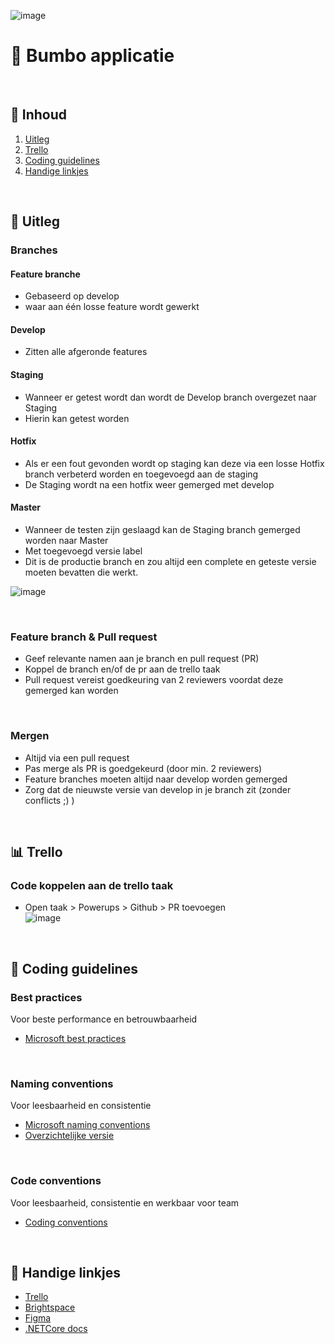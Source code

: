 ![image](https://github.com/user-attachments/assets/88070fe3-0dc2-409a-8b82-aae87f7e4ab1)

# 🛒 Bumbo applicatie

<br />

## 📄 Inhoud
1. [Uitleg](#-uitleg)
2. [Trello](#-trello)
3. [Coding guidelines](#-coding-guidelines)
4. [Handige linkjes](#-handige-linkjes)

<br />

## 👀 Uitleg
### Branches

#### Feature branche
- Gebaseerd op develop
- waar aan één losse feature wordt gewerkt

#### Develop
- Zitten alle afgeronde features

#### Staging
- Wanneer er getest wordt dan wordt de Develop branch overgezet naar Staging
- Hierin kan getest worden 

#### Hotfix
- Als er een fout gevonden wordt op staging kan deze via een losse Hotfix branch verbeterd worden en toegevoegd aan de staging
- De Staging wordt na een hotfix weer gemerged met develop

#### Master
- Wanneer de testen zijn geslaagd kan de Staging branch gemerged worden naar Master
- Met toegevoegd versie label
- Dit is de productie branch en zou altijd een complete en geteste versie moeten bevatten die werkt.

![image](https://github.com/user-attachments/assets/91a31912-3b84-4d47-aac2-cfb23abca9f9)

<br />

### Feature branch & Pull request
- Geef relevante namen aan je branch en pull request (PR)
- Koppel de branch en/of de pr aan de trello taak
- Pull request vereist goedkeuring van 2 reviewers voordat deze gemerged kan worden

<br />

### Mergen
- Altijd via een pull request
- Pas merge als PR is goedgekeurd (door min. 2 reviewers)
- Feature branches moeten altijd naar develop worden gemerged
- Zorg dat de nieuwste versie van develop in je branch zit (zonder conflicts ;) )

<br />

## 📊 Trello

### Code koppelen aan de trello taak
  - Open taak > Powerups > Github > PR toevoegen <br />
  ![image](https://github.com/user-attachments/assets/9a53f7c5-07c2-413e-a7af-41738bfbebde)

<br />

## 🧾 Coding guidelines

### Best practices
Voor beste performance en betrouwbaarheid
- [Microsoft best practices](https://learn.microsoft.com/en-us/aspnet/core/fundamentals/best-practices?view=aspnetcore-8.0)

<br />

### Naming conventions
Voor leesbaarheid en consistentie
- [Microsoft naming conventions](https://learn.microsoft.com/en-us/dotnet/csharp/fundamentals/coding-style/identifier-names)
- [Overzichtelijke versie](https://github.com/ktaranov/naming-convention/blob/master/C%23%20Coding%20Standards%20and%20Naming%20Conventions.md)

<br />

### Code conventions
Voor leesbaarheid, consistentie en werkbaar voor team
- [Coding conventions](https://learn.microsoft.com/en-us/dotnet/csharp/fundamentals/coding-style/coding-conventions)

<br />

## 🧷 Handige linkjes
- [Trello](https://trello.com/b/PY42DRDD/bumbo-project)
- [Brightspace](https://brightspace.avans.nl/d2l/home/204393)
- [Figma](https://www.figma.com/design/UXX8U6dmm77ADFXH7zXqK6/Bumbo-wireframes?node-id=0-1&t=OyejPM8l2YuFlWHM-1)
- [.NETCore docs](https://learn.microsoft.com/en-us/aspnet/core/?view=aspnetcore-8.0)










